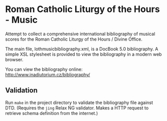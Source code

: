 # Roman Catholic Liturgy of the Hours - Music #

Attempt to collect a comprehensive international bibliography
of musical scores for the Roman Catholic Liturgy of the Hours / Divine Office.

The main file, lothmusicbibliography.xml, is a DocBook 5.0 bibliography.
A simple XSL stylesheet is provided to view the bibliography 
in a modern web browser.

You can view the bibliography online:
http://www.inadiutorium.cz/bibliography/

## Validation

Run `make` in the project directory to validate the bibliography file
against DTD.
(Requires the `jing` Relax NG validator.
Makes a HTTP request to retrieve schema definition from the internet.)
